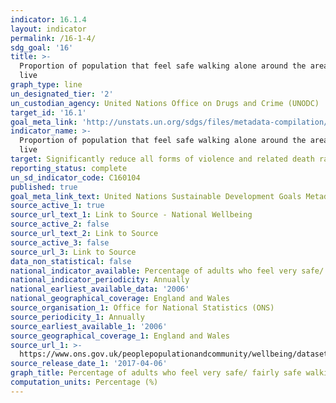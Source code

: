 ```yaml
---
indicator: 16.1.4
layout: indicator
permalink: /16-1-4/
sdg_goal: '16'
title: >-
  Proportion of population that feel safe walking alone around the area they
  live
graph_type: line
un_designated_tier: '2'
un_custodian_agency: United Nations Office on Drugs and Crime (UNODC)
target_id: '16.1'
goal_meta_link: 'http://unstats.un.org/sdgs/files/metadata-compilation/Metadata-Goal-16.pdf'
indicator_name: >-
  Proportion of population that feel safe walking alone around the area they
  live
target: Significantly reduce all forms of violence and related death rates everywhere
reporting_status: complete
un_sd_indicator_code: C160104
published: true
goal_meta_link_text: United Nations Sustainable Development Goals Metadata; Goal 16
source_active_1: true
source_url_text_1: Link to Source - National Wellbeing
source_active_2: false
source_url_text_2: Link to Source
source_active_3: false
source_url_3: Link to Source
data_non_statistical: false
national_indicator_available: Percentage of adults who feel very safe/ fairly safe walking alone after dark
national_indicator_periodicity: Annually
national_earliest_available_data: '2006'
national_geographical_coverage: England and Wales
source_organisation_1: Office for National Statistics (ONS)
source_periodicity_1: Annually
source_earliest_available_1: '2006'
source_geographical_coverage_1: England and Wales
source_url_1: >-
  https://www.ons.gov.uk/peoplepopulationandcommunity/wellbeing/datasets/measuringnationalwellbeingdomainsandmeasures
source_release_date_1: '2017-04-06'
graph_title: Percentage of adults who feel very safe/ fairly safe walking alone after dark
computation_units: Percentage (%)
---
```


